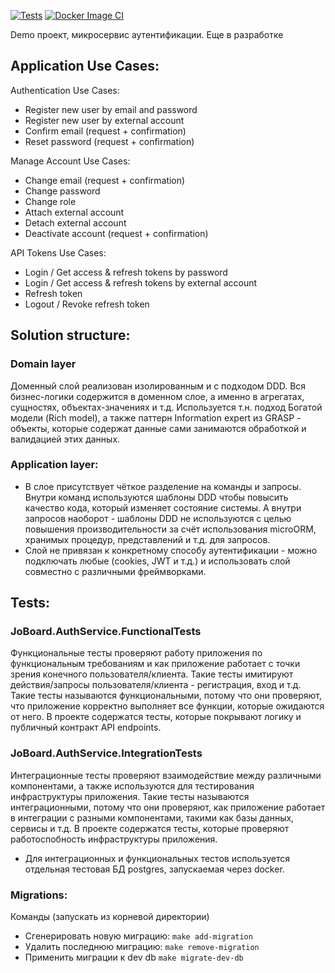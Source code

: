[![Tests](https://github.com/waltan-dev/JoBoard.AuthService/actions/workflows/dotnet.yml/badge.svg)](https://github.com/waltan-dev/JoBoard.AuthService/actions/workflows/dotnet.yml)
[![Docker Image CI](https://github.com/waltan-dev/JoBoard.AuthService/actions/workflows/docker-image.yml/badge.svg)](https://github.com/waltan-dev/JoBoard.AuthService/actions/workflows/docker-image.yml)

Demo проект, микросервис аутентификации. Еще в разработке

## Application Use Cases:
Authentication Use Cases:
- Register new user by email and password
- Register new user by external account
- Confirm email (request + confirmation)
- Reset password (request + confirmation)

Manage Account Use Cases:
- Change email (request + confirmation)
- Change password
- Change role
- Attach external account
- Detach external account
- Deactivate account (request + confirmation)

API Tokens Use Cases:
- Login / Get access & refresh tokens by password
- Login / Get access & refresh tokens by external account
- Refresh token
- Logout / Revoke refresh token

## Solution structure:
### Domain layer
Доменный слой реализован изолированным и с подходом DDD. Вся бизнес-логики содержится в доменном слое, 
а именно в агрегатах, сущностях, объектах-значениях и т.д. Используется т.н. подход Богатой модели (Rich model), 
а также паттерн Information expert из GRASP - объекты, которые содержат данные сами занимаются обработкой и валидацией этих данных.

### Application layer:
* В слое присутствует чёткое разделение на команды и запросы. Внутри команд используются шаблоны DDD чтобы повысить качество кода, 
который изменяет состояние системы. А внутри запросов наоборот - шаблоны DDD не используются с целью повышения производительности 
за счёт использования microORM, хранимых процедур, представлений и т.д. для запросов.
* Слой не привязан к конкретному способу аутентификации - можно подключать любые (cookies, JWT и т.д.) и использовать слой совместно с различными фреймворками.


## Tests:
### JoBoard.AuthService.FunctionalTests
Функциональные тесты проверяют работу приложения по функциональным требованиям и как приложение работает с точки зрения конечного пользователя/клиента.
Такие тесты имитируют действия/запросы пользователя/клиента - регистрация, вход и т.д.
Такие тесты называются функциональными, потому что они проверяют, что приложение корректно выполняет все функции, которые ожидаются от него.
В проекте содержатся тесты, которые покрывают логику и публичный контракт API endpoints.

### JoBoard.AuthService.IntegrationTests
Интеграционные тесты проверяют взаимодействие между различными компонентами, а также используются для тестирования инфраструктуры приложения. 
Такие тесты называются интеграционными, потому что они проверяют, как приложение работает в интеграции с разными компонентами, такими как базы данных, сервисы и т.д.
В проекте содержатся тесты, которые проверяют работоспобность инфраструктуры приложения.

* Для интеграционных и функциональных тестов используется отдельная тестовая БД postgres, запускаемая через docker.

### Migrations:
Команды (запускать из корневой директории)
* Сгенерировать новую миграцию:
``` make add-migration ```
* Удалить последнюю миграцию:
``` make remove-migration ```
* Применить миграции к dev db
``` make migrate-dev-db ```
